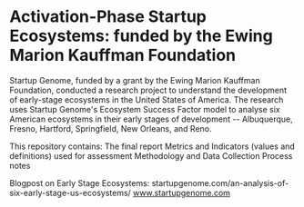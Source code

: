 # Activation-Phase Startup Ecosystems: funded by the Ewing Marion Kauffman Foundation

Startup Genome, funded by a grant by the Ewing Marion Kauffman Foundation, conducted a research project to understand the development of early-stage ecosystems in the United States of America. The research uses Startup Genome's Ecosystem Success Factor model to analyse six American ecosystems in their early stages of development -- Albuquerque, Fresno, Hartford, Springfield, New Orleans, and Reno. 

This repository contains: 
The final report
Metrics and Indicators (values and definitions) used for assessment
Methodology and Data Collection Process notes

Blogpost on Early Stage Ecosystems: startupgenome.com/an-analysis-of-six-early-stage-us-ecosystems/
www.startupgenome.com
